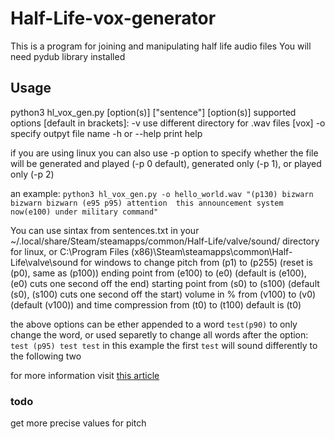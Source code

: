 # Half-Life-vox-generator
This is a program for joining and manipulating half life audio files
You will need pydub library installed
## Usage
python3 hl\_vox\_gen.py \[option(s)\] \["sentence"\] \[option(s)\]
supported options \[default in brackets\]:
-v use different directory for .wav files [vox]
-o specify outpyt file name
-h or --help print help

if you are using linux you can also use -p option
to specify whether the file will be generated and played (-p 0 default),
generated only (-p 1), or played only (-p 2)

an example:
```python3 hl_vox_gen.py -o hello_world.wav "(p130) bizwarn bizwarn bizwarn (e95 p95) attention  this announcement system now(e100) under military command"```

You can use sintax from sentences.txt in your
~/.local/share/Steam/steamapps/common/Half-Life/valve/sound/
directory for linux, or
C:\\Program Files (x86)\\Steam\\steamapps\\common\\Half-Life\\valve\\sound
for windows
to change pitch from (p1) to (p255) (reset is (p0), same as (p100))
ending point from (e100) to (e0) (default is (e100),
(e0) cuts one second off the end)
starting point from (s0) to (s100) (default (s0),
(s100) cuts one second off the start)
volume in % from (v100) to (v0) (default (v100))
and time compression from (t0) to (t100) default is (t0)

the above options can be ether appended to a word ```test(p90)``` to 
only change the word, or used separetly to change all words after the option:
```test (p95) test test``` in this example the first ```test``` will sound
differently to the following two

for more information visit [this article](https://twhl.info/wiki/page/sentences.txt)
### todo
get more precise values for pitch
